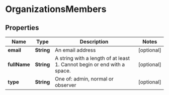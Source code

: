 # OrganizationsMembers

## Properties
Name | Type | Description | Notes
------------ | ------------- | ------------- | -------------
**email** | **String** | An email address |  [optional]
**fullName** | **String** | A string with a length of at least 1.  Cannot begin or end with a space. |  [optional]
**type** | **String** | One of: admin, normal or observer |  [optional]
